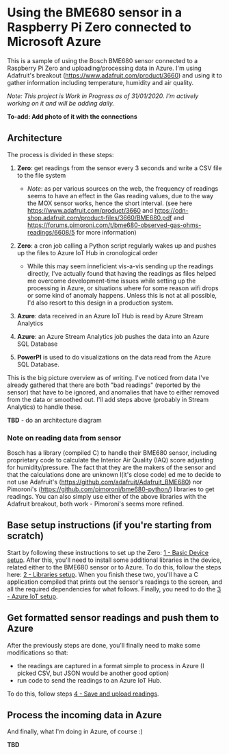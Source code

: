 # Using the BME680 sensor in a Raspberry Pi Zero connected to Microsoft Azure

This is a sample of using the Bosch BME680 sensor connected to a Raspberry Pi Zero and uploading/processing data in Azure. I'm using Adafruit's breakout (https://www.adafruit.com/product/3660) and using it to gather information including temperature, humidity and air quality.

*Note: This project is Work in Progress as of 31/01/2020. I'm actively working on it and will be adding daily.*

**To-add: Add photo of it with the connections**

## Architecture

The process is divided in these steps:

1. **Zero**: get readings from the sensor every 3 seconds and write a CSV file to the file system
    - *Note*: as per various sources on the web, the frequency of readings seems to have an effect in the Gas reading values, due to the way the MOX sensor works, hence the short interval. (see here https://www.adafruit.com/product/3660 and https://cdn-shop.adafruit.com/product-files/3660/BME680.pdf and https://forums.pimoroni.com/t/bme680-observed-gas-ohms-readings/6608/5 for more information)
2. **Zero**: a cron job calling a Python script regularly wakes up and pushes up the files to Azure IoT Hub in cronological order
    - While this may seem inneficient vis-a-vis sending up the readings directly, I've actually found that having the readings as files helped me overcome development-time issues while setting up the processing in Azure, or situations where for some reason wifi drops or some kind of anomaly happens. Unless this is not at all possible, I'd also resort to this design in a production system.

3. **Azure**: data received in an Azure IoT Hub is read by Azure Stream Analytics
4. **Azure**: an Azure Stream Analytics job pushes the data into an Azure SQL Database
5. **PowerPI** is used to do visualizations on the data read from the Azure SQL Database.

This is the big picture overview as of writing. I've noticed from data I've already gathered that there are both "bad readings" (reported by the sensor) that have to be ignored, and anomalies that have to either removed from the data or smoothed out. I'll add steps above (probably in Stream Analytics) to handle these.

**TBD** - do an architecture diagram

### Note on reading data from sensor

Bosch has a library (compiled C) to handle their BME680 sensor, including proprietary code to calculate the Interior Air Quality (IAQ) score adjusting for humidity/pressure. The fact that they are the makers of the sensor and that the calculations done are unknown l(it's close code) ed me to decide to not use Adafruit's (https://github.com/adafruit/Adafruit_BME680) nor Pimoroni's (https://github.com/pimoroni/bme680-python/) libraries to get readings. You can also simply use either of the above libraries with the Adafruit breakout, both work - Pimoroni's seems more refined.

## Base setup instructions (if you're starting from scratch)

Start by following these instructions to set up the Zero: [1 - Basic Device setup](DeviceSetup.md). After this, you'll need to install some additional libraries in the device, related either to the BME680 sensor or to Azure. To do this, follow the steps here: [2 - Libraries setup](BME680Setup.md). When you finish these two, you'll have a C application compiled that prints out the sensor's readings to the screen, and all the required dependencies for what follows. Finally, you need to do the [3 - Azure IoT setup](AzureSetup.md).

## Get formatted sensor readings and push them to Azure

After the previously steps are done, you'll finally need to make some modifications so that:
- the readings are captured in a format simple to process in Azure (I picked CSV, but JSON would be another good option)
- run code to send the readings to an Azure IoT Hub.

To do this, follow steps [4 - Save and upload readings](DeviceUploadData.md).

## Process the incoming data in Azure

And finally, what I'm doing in Azure, of course :)

**TBD**